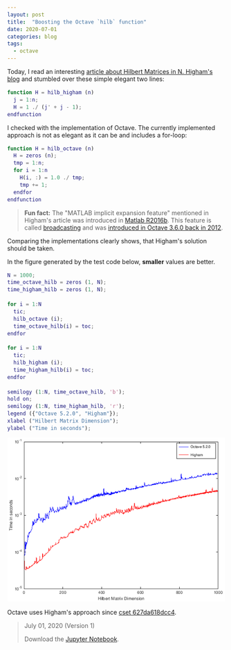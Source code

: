 ```yaml
---
layout: post
title:  "Boosting the Octave `hilb` function"
date: 2020-07-01
categories: blog
tags:
  - octave
---
```


Today, I read an interesting
[article about Hilbert Matrices in N. Higham's blog](https://nhigham.com/2020/06/30/what-is-the-hilbert-matrix)
and stumbled over these simple elegant two lines:


```matlab
function H = hilb_higham (n)
  j = 1:n;
  H = 1 ./ (j' + j - 1);
endfunction
```

I checked with the implementation of Octave.
The currently implemented approach is not as elegant as it can be
and includes a for-loop:


```matlab
function H = hilb_octave (n)
  H = zeros (n);
  tmp = 1:n;
  for i = 1:n
    H(i, :) = 1.0 ./ tmp;
    tmp += 1;
  endfor
endfunction
```

> **Fun fact:** The "MATLAB implicit expansion feature" mentioned in Higham's
> article was introduced in
> [Matlab R2016b](https://nhigham.com/2016/09/20/implicit-expansion-matlab-r2016b/).
> This feature is called
> [broadcasting](https://octave.org/doc/v5.2.0/Broadcasting.html)
> and was
> [introduced in Octave 3.6.0 back in 2012](https://wiki.octave.org/Release_History#3.x_series).

Comparing the implementations clearly shows,
that Higham's solution should be taken.

In the figure generated by the test code below, **smaller** values are better.


```matlab
N = 1000;
time_octave_hilb = zeros (1, N);
time_higham_hilb = zeros (1, N);

for i = 1:N
  tic;
  hilb_octave (i);
  time_octave_hilb(i) = toc;
endfor

for i = 1:N
  tic;
  hilb_higham (i);
  time_higham_hilb(i) = toc;
endfor

semilogy (1:N, time_octave_hilb, 'b');
hold on;
semilogy (1:N, time_higham_hilb, 'r');
legend ({"Octave 5.2.0", "Higham"});
xlabel ("Hilbert Matrix Dimension");
ylabel ("Time in seconds");
```


![png](/assets/blog/2020-07-01-octave-hilb-function.png)


Octave uses Higham's approach since [cset 627da618dcc4](https://hg.savannah.gnu.org/hgweb/octave/rev/627da618dcc4).

> July 01, 2020 (Version 1)
>
> Download the [Jupyter Notebook](https://siko1056.github.io/assets/jupyter/2020-07-01-octave-hilb-function.ipynb).
